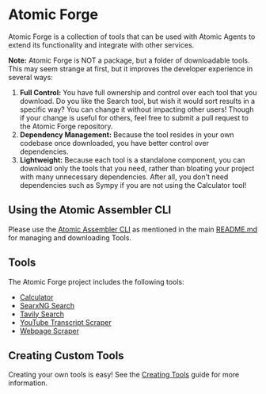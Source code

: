 # Atomic Forge
Atomic Forge is a collection of tools that can be used with Atomic Agents to extend its functionality and integrate with other services.

**Note:** Atomic Forge is NOT a package, but a folder of downloadable tools. This may seem strange at first, but it improves the developer experience in several ways:

1. **Full Control:** You have full ownership and control over each tool that you download. Do you like the Search tool, but wish it would sort results in a specific way? You can change it without impacting other users! Though if your change is useful for others, feel free to submit a pull request to the Atomic Forge repository.
2. **Dependency Management:** Because the tool resides in your own codebase once downloaded, you have better control over dependencies.
3. **Lightweight:** Because each tool is a standalone component, you can download only the tools that you need, rather than bloating your project with many unnecessary dependencies. After all, you don't need dependencies such as Sympy if you are not using the Calculator tool!

## Using the Atomic Assembler CLI
Please use the [Atomic Assembler CLI](../README.md) as mentioned in the main [README.md](/README.md) for managing and downloading Tools.

## Tools
The Atomic Forge project includes the following tools:

- [Calculator](/atomic-forge/tools/calculator/README.md)
- [SearxNG Search](/atomic-forge/tools/searxng_search/README.md)
- [Tavily Search](/atomic-forge/tools/tavily_search/README.md)
- [YouTube Transcript Scraper](/atomic-forge/tools/youtube_transcript_scraper/README.md)
- [Webpage Scraper](/atomic-forge/tools/webpage_scraper/README.md)

## Creating Custom Tools
Creating your own tools is easy! See the [Creating Tools](/atomic-forge/guides/tool_structure.md) guide for more information.
